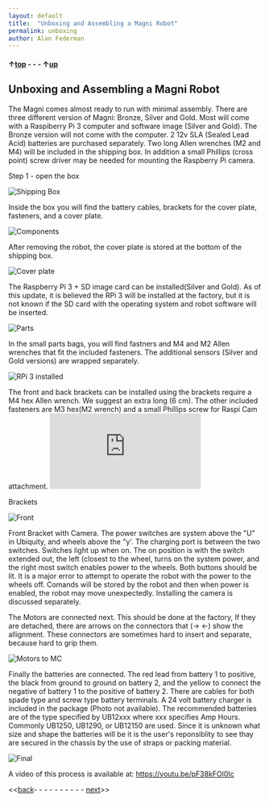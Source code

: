 ```yaml
---
layout: default
title:  "Unboxing and Assembling a Magni Robot"
permalink: unboxing
author: Alan Federman
---
```


#### &uarr;[top](https://ubiquityrobotics.github.io/learn/) - - - &uarr;[up](ix_quick_start)

## Unboxing and Assembling a Magni Robot

The Magni comes almost ready to run with minimal assembly. There are three different version of Magni: Bronze, Silver and Gold. Most will come with a Raspiberry Pi 3 computer and software image (Silver and Gold). The Bronze version will not come with the computer. 2 12v SLA (Sealed Lead Acid) batteries are purchased separately. Two long Allen wrenches (M2 and M4) will be included in the shipping box. In addition a small Phillips (cross point) screw driver may be needed for mounting the Raspberry Pi camera.


Step 1 - open the box


 ![Shipping Box](unb1.JPG)

 Inside the box you will find the battery cables, brackets for the cover plate, fasteners, and a cover plate.


 ![Components](unb2.JPG)

 After removing the robot, the cover plate is stored at the bottom of the shipping box.

 ![Cover plate](unb4.JPG)

 The Raspberry Pi 3 + SD image card can be installed(Silver and Gold). As of this update, it is believed the RPi 3 will be installed at the factory, but it is not known if the SD card with the operating system and robot software will be inserted.

 ![Parts](unbparts.JPG)

  In the small parts bags, you will find fastners and M4 and M2 Allen wrenches that fit the included fasteners. The additional sensors (Silver and Gold versions) are wrapped separately.


 ![RPi 3 installed](unb7.JPG)

 The front and back brackets can be installed using the brackets require a M4 hex Allen wrench. We suggest an extra long (6 cm). The other included fasteners are M3 hex(M2 wrench) and a small Phillips screw for Raspi Cam attachment. ![See the detailed section on camera and sensor installation.](https://ubiquityrobotics.github.io/learn/camera_sensor/installation.md)


Brackets

![Front](camfront.jpg)

Front Bracket with Camera.  The power switches are system above the "U" in Ubiquity, and wheels above the "y'. The charging port is between the two switches. Switches light up when on. The on position is with the switch extended out, the left (closest to the wheel, turns on the system power, and the right most switch enables power to the wheels. Both buttons should be lit. It is a major error to attempt to operate the robot with the power to the wheels off. Comands will be stored by the robot and then when power is enabled, the robot may move unexpectedly. Installing the camera is discussed separately.

The Motors are connected next. This should be done at the factory, If they are detached, there are arrows on the connectors that (-> <-) show the allignment. These connectors are sometimes hard to insert and separate, because hard to grip them.


![Motors to MC](unb5.JPG)  

Finally the batteries are connected. The red lead from battery 1 to positive, the black from ground to ground on battery 2, and the yellow to connect the negative of battery 1 to the positive of battery 2. There are cables for both spade type and screw type battery terminals. A 24 volt battery charger is included in the package (Photo not available). The recommended batteries are of the type specified by UB12xxx  where xxx specifies Amp Hours.  Commonly UB1250, UB1290, or UB12150 are used.
Since it is unknown what size and shape the batteries will be it is the user's reponsiblity to see thay are secured in the chassis by the use of straps or packing material.

<!-- *{TODO: Somewhere there needs to be a discussion of what size batteries to use.  The spade connector sizes need
to be specified.  The user should be prepared for a current inrush spark? (not sure that this still occurs on initial battery insertion)  Is there a strap to hold the batteries down?  How is it installed? }*-->

![Final](unb-bat.JPG)

A video of this process is available at:  https://youtu.be/pF38kFOl0Ic

<<[back](ix_quick_start)- - - - - - - - - - [next](logitech)>>
